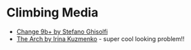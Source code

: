 # Climbing Media

* [Change 9b+ by Stefano Ghisolfi](https://www.youtube.com/watch?v=l8AETvINyAk&ab_channel=StefanoGhisolfi)
* [The Arch by Irina Kuzmenko](https://www.youtube.com/watch?v=X_2t3b1-l1o&ab_channel=mellow) - super cool looking problem!!
